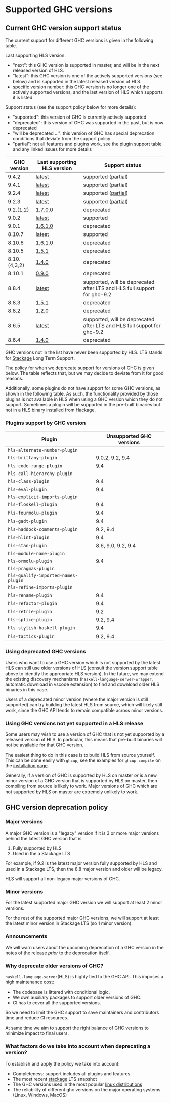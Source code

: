 # Supported GHC versions

## Current GHC version support status

The current support for different GHC versions is given in the following table.

Last supporting HLS version:
- "next": this GHC version is supported in master, and will be in the next released version of HLS.
- "latest": this GHC version is one of the actively supported versions (see below) and is supported in the latest released version of HLS.
- specific version number: this GHC version is no longer one of the actively supported versions, and the last version of HLS which supports it is listed.

Support status (see the support policy below for more details):
- "supported": this version of GHC is currently actively supported
- "deprecated": this version of GHC was supported in the past, but is now deprecated
- "will be deprecated ...": this version of GHC has special deprecation conditions that deviate from the support policy
- "partial": not all features and plugins work, see the plugin support table and any linked issues for more details

| GHC version  | Last supporting HLS version                                                                                                                              | Support status                                                                         |
| ------------ | -------------------------------------------------------------------------------------------------------------------------------------------------------- | -------------------------------------------------------------------------------------- |
| 9.4.2        | [latest](https://github.com/haskell/haskell-language-server/releases/latest)                                                                             | supported (partial)                                                                    |
| 9.4.1        | [latest](https://github.com/haskell/haskell-language-server/releases/latest)                                                                             | supported (partial)                                                                    |
| 9.2.4        | [latest](https://github.com/haskell/haskell-language-server/releases/latest)                                                                             | supported ([partial](https://github.com/haskell/haskell-language-server/issues/2982))  |
| 9.2.3        | [latest](https://github.com/haskell/haskell-language-server/releases/latest)                                                                             | supported ([partial](https://github.com/haskell/haskell-language-server/issues/2982))  |
| 9.2.(1,2)    | [1.7.0.0](https://github.com/haskell/haskell-language-server/releases/tag/1.7.0.0)                                                                       | deprecated                                                                             |
| 9.0.2        | [latest](https://github.com/haskell/haskell-language-server/releases/latest)                                                                             | supported                                                                              |
| 9.0.1        | [1.6.1.0](https://github.com/haskell/haskell-language-server/releases/tag/1.6.1.0)                                                                       | deprecated                                                                             |
| 8.10.7       | [latest](https://github.com/haskell/haskell-language-server/releases/latest)                                                                             | supported                                                                              |
| 8.10.6       | [1.6.1.0](https://github.com/haskell/haskell-language-server/releases/tag/1.6.1.0)                                                                       | deprecated                                                                             |
| 8.10.5       | [1.5.1](https://github.com/haskell/haskell-language-server/releases/tag/1.5.1)                                                                           | deprecated                                                                             |
| 8.10.(4,3,2) | [1.4.0](https://github.com/haskell/haskell-language-server/releases/tag/1.4.0)                                                                           | deprecated                                                                             |
| 8.10.1       | [0.9.0](https://github.com/haskell/haskell-language-server/releases/tag/0.9.0)                                                                           | deprecated                                                                             |
| 8.8.4        | [latest](https://github.com/haskell/haskell-language-server/releases/latest)                                                                             | supported, will be deprecated after LTS and HLS full support for ghc-9.2               |
| 8.8.3        | [1.5.1](https://github.com/haskell/haskell-language-server/releases/1.5.1)                                                                               | deprecated                                                                             |
| 8.8.2        | [1.2.0](https://github.com/haskell/haskell-language-server/releases/tag/1.2.0)                                                                           | deprecated                                                                             |
| 8.6.5        | [latest](https://github.com/haskell/haskell-language-server/releases/latest)                                                                             | supported, will be deprecated after LTS and HLS full suppot for ghc-9.2                |
| 8.6.4        | [1.4.0](https://github.com/haskell/haskell-language-server/releases/tag/1.4.0)                                                                           | deprecated                                                                             |


GHC versions not in the list have never been supported by HLS. LTS stands for [Stackage](https://www.stackage.org/) Long Term Support.

The policy for when we deprecate support for versions of GHC is given below. The table reflects that, but we may decide to deviate from it for good reasons.

Additionally, some plugins do not have support for some GHC versions, as shown in the following table.
As such, the functionality provided by those plugins is not available in HLS when using a GHC version which they do not support.
Sometimes a plugin will be supported in the pre-built binaries but not in a HLS binary installed from Hackage.

### Plugins support by GHC version

| Plugin                              | Unsupported GHC versions |
|-------------------------------------|--------------------------|
| `hls-alternate-number-plugin`       |                          |
| `hls-brittany-plugin`               | 9.0.2, 9.2, 9.4          |
| `hls-code-range-plugin`             | 9.4                      |
| `hls-call-hierarchy-plugin`         |                          |
| `hls-class-plugin`                  | 9.4                      |
| `hls-eval-plugin`                   | 9.4                      |
| `hls-explicit-imports-plugin`       |                          |
| `hls-floskell-plugin`               | 9.4                      |
| `hls-fourmolu-plugin`               | 9.4                      |
| `hls-gadt-plugin`                   | 9.4                      |
| `hls-haddock-comments-plugin`       | 9.2, 9.4                 |
| `hls-hlint-plugin`                  | 9.4                      |
| `hls-stan-plugin`                   | 8.6, 9.0, 9.2, 9.4       |
| `hls-module-name-plugin`            |                          |
| `hls-ormolu-plugin`                 | 9.4                      |
| `hls-pragmas-plugin`                |                          |
| `hls-qualify-imported-names-plugin` |                          |
| `hls-refine-imports-plugin`         |                          |
| `hls-rename-plugin`                 | 9.4                      |
| `hls-refactor-plugin`               | 9.4                      |
| `hls-retrie-plugin`                 | 9.2                      |
| `hls-splice-plugin`                 | 9.2, 9.4                 |
| `hls-stylish-haskell-plugin`        | 9.4                      |
| `hls-tactics-plugin`                | 9.2, 9.4                 |

### Using deprecated GHC versions

Users who want to use a GHC version which is not supported by the latest HLS can still use older versions of HLS (consult the version support table above to identify the appropriate HLS version).
In the future, we may extend the existing discovery mechanisms (`haskell-language-server-wrapper`, automatic download in vscode extension) to find and download older HLS binaries in this case.

Users of a deprecated minor version (where the major version is still supported) can try building the latest HLS from source, which will likely still work, since the GHC API tends to remain compatible across minor versions.

### Using GHC versions not yet supported in a HLS release

Some users may wish to use a version of GHC that is not yet supported by a released version of HLS.
In particular, this means that pre-built binaries will not be available for that GHC version.

The easiest thing to do in this case is to build HLS from source yourself.
This can be done easily with `ghcup`, see the examples for `ghcup compile` on the [installation page](./installation.md).

Generally, if a version of GHC is supported by HLS on master _or_ is a new minor version of a GHC version that is supported by HLS on master, then compiling from source is likely to work.
Major versions of GHC which are not supported by HLS on master are extremely unlikely to work.

## GHC version deprecation policy

### Major versions

A major GHC version is a "legacy" version if it is 3 or more major versions behind the latest GHC version that is

1. Fully supported by HLS
2. Used in the a Stackage LTS

For example, if 9.2 is the latest major version fully supported by HLS and used in a Stackage LTS, then the 8.8 major version and older will be legacy.

HLS will support all non-legacy major versions of GHC.

### Minor versions

For the latest supported major GHC version we will support at least 2 minor versions.

For the rest of the supported major GHC versions, we will support at least the latest minor version in Stackage LTS (so 1 minor version).

### Announcements

We will warn users about the upcoming deprecation of a GHC version in the notes of the release *prior* to the deprecation itself.

### Why deprecate older versions of GHC?

`haskell-language-server`(HLS) is highly tied to the GHC API. This imposes a high maintenance cost:

- The codebase is littered with conditional logic,
- We own auxiliary packages to support older versions of GHC.
- CI has to cover all the supported versions.

So we need to limit the GHC support to save maintainers and contributors time and reduce CI resources.

At same time we aim to support the right balance of GHC versions to minimize impact to final users.

### What factors do we take into account when deprecating a version?

To establish and apply the policy we take into account:

- Completeness: support includes all plugins and features
- The most recent [stackage](https://www.stackage.org/) LTS snapshot
- The GHC versions used in the most popular [linux distributions](https://repology.org/project/ghc/versions)
- The reliability of different ghc versions on the major operating systems (Linux, Windows, MacOS)
